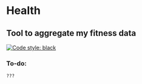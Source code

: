 # Health 
## Tool to aggregate my fitness data
[![Code style: black](https://img.shields.io/badge/code%20style-black-000000.svg)](https://github.com/psf/black)

### To-do:
    ???

